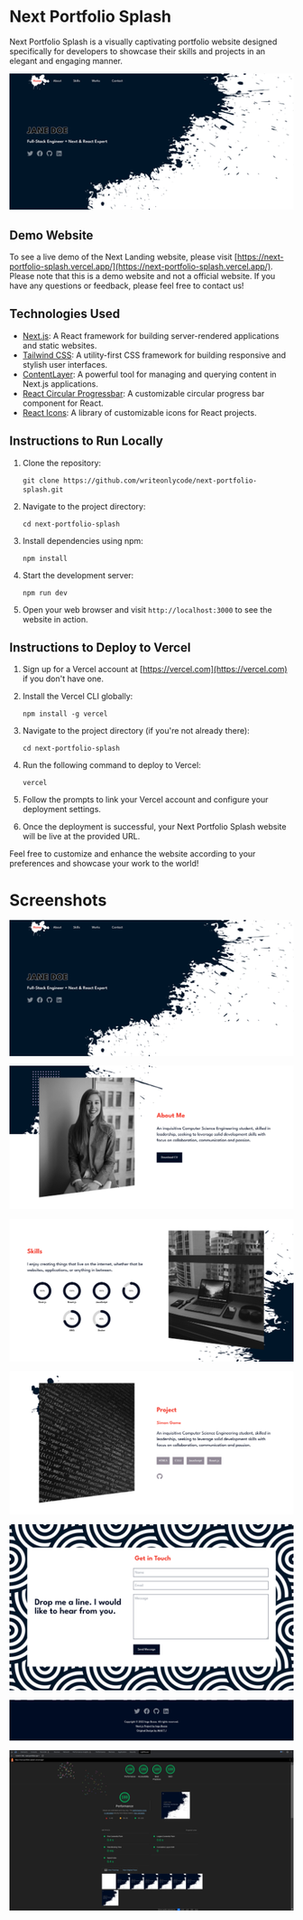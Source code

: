 # Next Portfolio Splash

Next Portfolio Splash is a visually captivating portfolio website designed
specifically for developers to showcase their skills and projects in an elegant
and engaging manner.

![Next Portfolio Splash Screenshot](https://raw.githubusercontent.com/writeonlycode/next-portfolio-splash/master/src/assets/screenshots/next-portfolio-splash-hero.png)

## Demo Website

To see a live demo of the Next Landing website, please visit
[https://next-portfolio-splash.vercel.app/](https://next-portfolio-splash.vercel.app/).
Please note that this is a demo website and not a official website. If you have
any questions or feedback, please feel free to contact us!

## Technologies Used

- [Next.js](https://nextjs.org): A React framework for building server-rendered
  applications and static websites.
- [Tailwind CSS](https://tailwindcss.com): A utility-first CSS framework for
  building responsive and stylish user interfaces.
- [ContentLayer](https://contentlayer.dev): A powerful tool for managing and
  querying content in Next.js applications.
- [React Circular
  Progressbar](https://github.com/kevinsqi/react-circular-progressbar): A
  customizable circular progress bar component for React.
- [React Icons](https://react-icons.github.io/react-icons): A library of
  customizable icons for React projects.

## Instructions to Run Locally

1. Clone the repository:

   ```
   git clone https://github.com/writeonlycode/next-portfolio-splash.git
   ```

2. Navigate to the project directory:

   ```
   cd next-portfolio-splash
   ```

3. Install dependencies using npm:

   ```
   npm install
   ```

4. Start the development server:

   ```
   npm run dev
   ```

5. Open your web browser and visit `http://localhost:3000` to see the website in action.

## Instructions to Deploy to Vercel

1. Sign up for a Vercel account at [https://vercel.com](https://vercel.com) if
   you don't have one.

2. Install the Vercel CLI globally:

   ```
   npm install -g vercel
   ```

3. Navigate to the project directory (if you're not already there):

   ```
   cd next-portfolio-splash
   ```

4. Run the following command to deploy to Vercel:

   ```
   vercel
   ```

5. Follow the prompts to link your Vercel account and configure your deployment
   settings.

6. Once the deployment is successful, your Next Portfolio Splash website will
   be live at the provided URL.

Feel free to customize and enhance the website according to your preferences
and showcase your work to the world!


# Screenshots

![Hero Section](https://raw.githubusercontent.com/writeonlycode/next-portfolio-splash/master/src/assets/screenshots/next-portfolio-splash-hero.png)

![About Section](https://raw.githubusercontent.com/writeonlycode/next-portfolio-splash/master/src/assets/screenshots/next-portfolio-splash-about.png)

![Skills Section](https://raw.githubusercontent.com/writeonlycode/next-portfolio-splash/master/src/assets/screenshots/next-portfolio-splash-skills.png)

![Projects Section](https://raw.githubusercontent.com/writeonlycode/next-portfolio-splash/master/src/assets/screenshots/next-portfolio-splash-projects.png)

![Contact Section](https://raw.githubusercontent.com/writeonlycode/next-portfolio-splash/master/src/assets/screenshots/next-portfolio-splash-contact.png)

![Footer Section](https://raw.githubusercontent.com/writeonlycode/next-portfolio-splash/master/src/assets/screenshots/next-portfolio-splash-footer.png)

![Lighthouse Scores](https://raw.githubusercontent.com/writeonlycode/next-portfolio-splash/master/src/assets/screenshots/next-portfolio-splash-lighthouse.png)
